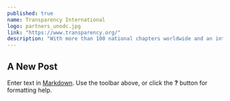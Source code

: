 ```yaml
---
published: true
name: Transparency International
logo: partners_unodc.jpg
link: "https://www.transparency.org/"
description: "With more than 100 national chapters worldwide and an international secretariat in Berlin, TI works with partners in government, business and civil society to put effective measures in place to tackle corruption."
---
```


## A New Post

Enter text in [Markdown](http://daringfireball.net/projects/markdown/). Use the toolbar above, or click the **?** button for formatting help.
